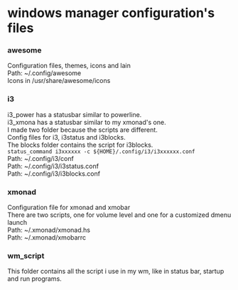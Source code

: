 # windows manager configuration's files

### awesome

Configuration files, themes, icons and lain  
Path: ~/.config/awesome  
Icons in /usr/share/awesome/icons

### i3

i3_power has a statusbar similar to powerline.  
i3_xmona has a statusbar similar to my xmonad's one.  
I made two folder because the scripts are different.  
Config files for i3, i3status and i3blocks.  
The blocks folder contains the script for i3blocks.  
`status_command i3xxxxxx -c ${HOME}/.config/i3/i3xxxxxx.conf`  
Path: ~/.config/i3/conf  
Path: ~/.config/i3/i3status.conf  
Path: ~/.config/i3/i3blocks.conf  

### xmonad

Configuration file for xmonad and xmobar  
There are two scripts, one for volume level and one for a customized dmenu launch  
Path: ~/.xmonad/xmonad.hs  
Path: ~/.xmonad/xmobarrc  

### wm_script

This folder contains all the script i use in my wm, like in status bar, startup and run programs.  
